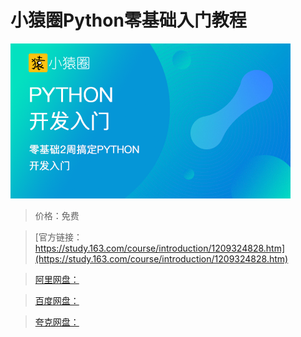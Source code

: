 # 小猿圈Python零基础入门教程

![img](../../../assets/study163/free/a46a539a025a4875ae1349051970c30d.png)

> 价格：免费

> [官方链接：https://study.163.com/course/introduction/1209324828.htm](https://study.163.com/course/introduction/1209324828.htm)

> [阿里网盘：]()

> [百度网盘：]()

> [夸克网盘：]()
